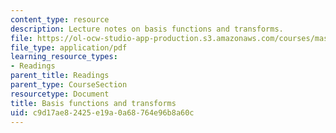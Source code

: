 ```yaml
---
content_type: resource
description: Lecture notes on basis functions and transforms.
file: https://ol-ocw-studio-app-production.s3.amazonaws.com/courses/mas-160-signals-systems-and-information-for-media-technology-fall-2007/c9d17ae82425e19a0a68764e96b8a60c_0919_basis.pdf
file_type: application/pdf
learning_resource_types:
- Readings
parent_title: Readings
parent_type: CourseSection
resourcetype: Document
title: Basis functions and transforms
uid: c9d17ae8-2425-e19a-0a68-764e96b8a60c
---
```

